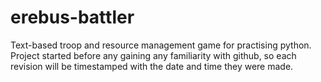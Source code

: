 # erebus-battler
Text-based troop and resource management game for practising python.
Project started before any gaining any familiarity with github, so each revision will be timestamped with the date and time they were made.
